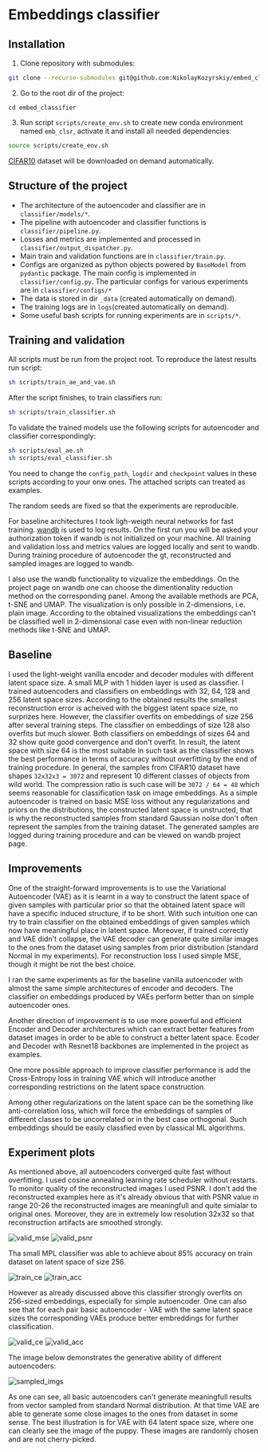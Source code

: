 # Embeddings classifier

## Installation
1. Clone repository with submodules:
```bash
git clone --recurse-submodules git@github.com:NikolayKozyrskiy/embed_classifier
```
2. Go to the root dir of the project:
```shell
cd embed_classifier
```
3. Run script `scripts/create_env.sh` to create new conda environment named `emb_clsr`, activate it and install all needed dependencies:
```bash
source scripts/create_env.sh
```

[CIFAR10](https://www.cs.toronto.edu/~kriz/cifar.html) dataset will be downloaded on demand automatically.

## Structure of the project
* The architecture of the autoencoder and classifier are in `classifier/models/*`.
* The pipeline with autoencoder and classifier functions is `classifier/pipeline.py`.
* Losses and metrics are implemented and processed in `classifier/output_dispatcher.py`.
* Main train and validation functions are in `classifier/train.py`.
* Configs are organized as python objects powered by `BaseModel` from `pydantic` package. The main config is implemented in `classifier/config.py`. The particular configs for various experiments are in `classifier/configs/*`
* The data is stored in dir `_data` (created automatically on demand).
* The training logs are in `logs`(created automatically on demand).
* Some useful bash scripts for running experiments are in `scripts/*`.

## Training and validation
All scripts must be run from the project root.
To reproduce the latest results run script:
```bash
sh scripts/train_ae_and_vae.sh
```
After the script finishes, to train classifiers run:
```bash
sh scripts/train_classifier.sh
```
To validate the trained models use the following scripts for autoencoder and classifier correspondingly:
```bash
sh scripts/eval_ae.sh
sh scripts/eval_classifier.sh
```
You need to change the `config_path`, `logdir` and `checkpoint` values in these scripts according to your onw ones. The attached scripts can treated as examples.


The random seeds are fixed so that the experiments are reproducible. 

For baseline architectures I took ligh-weigth neural networks for fast training.
[wandb](https://wandb.ai) is used to log results. On the first run you will be asked your authorization token if wandb is not initialized on your machine.
All training and validation loss and metrics values are logged locally and sent to wandb. During training procedure of autoencoder the gt, reconstructed and sampled images are logged to wandb. 

I also use the wandb functionality to vizualize the embeddings. On the project page on wandb one can choose the dimentionality reduction method on the corresponding panel. Among the available methods are PCA, t-SNE and UMAP. The visualization is only possible in 2-dimensions, i.e. plain image. According to the obtained visualizations the embeddings can't be classified well in 2-dimensional case even with non-linear reduction methods like t-SNE and UMAP.


## Baseline
I used the light-weight vanilla encoder and decoder modules with different latent space size. A small MLP with 1 hidden layer is used as classifier. I trained autoencoders and classifiers on embeddings with 32, 64, 128 and 256 latent space sizes. According to the obtained results the smallest reconstruction error is acheived with the biggest latent space size, no surprizes here. However, the classifier overfits on embeddings of size 256 after several training steps. The classifier on embeddings of size 128 also overfits but much slower. Both classifiers on embeddings of sizes 64 and 32 show quite good convergence and don't overfit. In result, the latent space with size 64 is the most suitable in such task as the classifier shows the best performance in terms of accuracy without overfitting by the end of training procedure. In general, the samples from CIFAR10 dataset have shapes `32x32x3 = 3072` and represent 10 different classes of objects from wild world. The compression ratio is such case will be `3072 / 64 = 48` which seems reasonable for classification task on image embeddings. As a simple autoencoder is trained on basic MSE loss without any regularizations and priors on the distributions, the constructed latent space is unstructed, that is why the reconstructed samples from standard Gaussian noise don't often represent the samples from the training dataset. The generated samples are logged during training procedure and can be viewed on wandb project page.

## Improvements
One of the straight-forward improvements is to use the Variational Autoencoder (VAE) as it is learnt in a way to construct the latent space of given samples with particular prior so that the obtained latent space will have a specific induced structure, if to be short. With such intuition one can try to train classifier on the obtained embeddings of given samples which now have meaningful place in latent space. Moreover, if trained correctly and VAE didn't collapse, the VAE decoder can generate quite similar images to the ones from the dataset using samples from prior distribution (standard Normal in my experiments). For reconstruction loss I used simple MSE, though it might be not the best choice.

I ran the same experiments as for the baseline vanilla autoencoder with almost the same simple architectures of encoder and decoders. The classifier on embeddings produced by VAEs perform better than on simple autoencoder ones. 

Another direction of improvement is to use more powerful and efficient Encoder and Decoder architectures which can extract better features from dataset images in order to be able to construct a better latent space. Ecoder and Decoder with Resnet18 backbones are implemented in the project as examples.

One more possible approach to improve classifier performance is add the Cross-Entropy loss in training VAE which will introduce another corresponding restrictions on the latent space construction.

Among other regularizations on the latent space can be the something like anti-correlation loss, which will force the embeddings of samples of different classes to be uncorrelated or in the best case orthogonal. Such embeddings should be easily classfied even by classical ML algorithms.

## Experiment plots

As mentioned above, all autoencoders converged quite fast without overfitting. I used cosine annealing learning rate scheduler without restarts. To monitor quality of the reconstructed images I used PSNR. I don't add the reconstructed examples here as it's already obvious that with PSNR value in range 20-26 the reconstructed images are meaningfull and quite simialar to original ones. Moreover, they are in extremely low resolution 32x32 so that reconstruction artifacts are smoothed strongly.

![valid_mse](resources/valid_mse.png)
![valid_psnr](resources/valid_psnr.png)

Tha small MPL classifier was able to achieve about 85% accuracy on train dataset on latent space of size 256.

![train_ce](resources/train_ce.png)
![train_acc](resources/train_acc.png)

However as already discussed above this classifier strongly overfits on 256-sized embeddings, especially for simple autoencoder. One can also see that for each pair basic autoencoder - VAE with the same latent space sizes the corresponding VAEs produce better embreddings for further classification.

![valid_ce](resources/valid_ce.png)
![valid_acc](resources/valid_acc.png)

The image below demonstrates the generative ability of different autoencoders:

![sampled_imgs](resources/sampled_imgs.png)

As one can see, all basic autoencoders can't generate meaningfull results from vector sampled from standard Normal distribution. At that time VAE are able to generate some close images to the ones from dataset in some sense. The best illustration is for VAE with 64 latent space size, where one can clearly see the image of the puppy. These images are randomly chosen and are not cherry-picked.